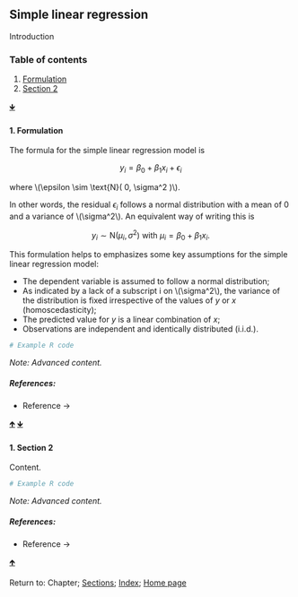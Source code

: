 <script src="https://cdn.mathjax.org/mathjax/latest/MathJax.js?config=TeX-AMS-MML_HTMLorMML" type="text/javascript"></script> 

## Simple linear regression

Introduction

<a name="TOC"></a>
### Table of contents
1. <a href="#S01">Formulation</a>
2. <a href="#S02">Section 2</a>

<a href="#END">&#129147;</a>

<a name="S01"></a>
#### 1. Formulation


The formula for the simple linear regression model is

$$
y_i = \beta_0 + \beta_1 x_i + \epsilon_i
$$

where \\(\epsilon \sim \text{N}( 0, \sigma^2 )\\).

In other words, the residual $\epsilon_i$ follows a normal distribution with a mean of 0 and a variance of \\(\sigma^2\\). An equivalent way of writing this is

$$
y_i \sim \text{N}( \mu_i, \sigma^2 ) \text{ with } \mu_i = \beta_0 + \beta_1 x_i.
$$

This formulation helps to emphasizes some key assumptions for the simple linear regression model:

* The dependent variable is assumed to follow a normal distribution;
* As indicated by a lack of a subscript i on \\(\sigma^2\\), the variance of the distribution is fixed irrespective of the values of *y* or *x* (homoscedasticity);
* The predicted value for *y* is a linear combination of *x*;
* Observations are independent and identically distributed (i.i.d.).

```R
# Example R code
```

*Note: Advanced content.*

##### References:

* Reference &rarr;

<a href="#TOC">&#129145;</a> <a href="#END">&#129147;</a>

<a name="S02"></a>
#### 1. Section 2

Content.

```R
# Example R code
```

*Note: Advanced content.*

##### References:

* Reference &rarr;

<a href="#TOC">&#129145;</a>

<a name="END"></a>
Return to:
Chapter;
[Sections](C00_P002_Chapters.md);
[Index](C0_P000_Alphabetical.md); 
[Home page](https://rettopnivek.github.io/Tutorials_for_statistics/)

